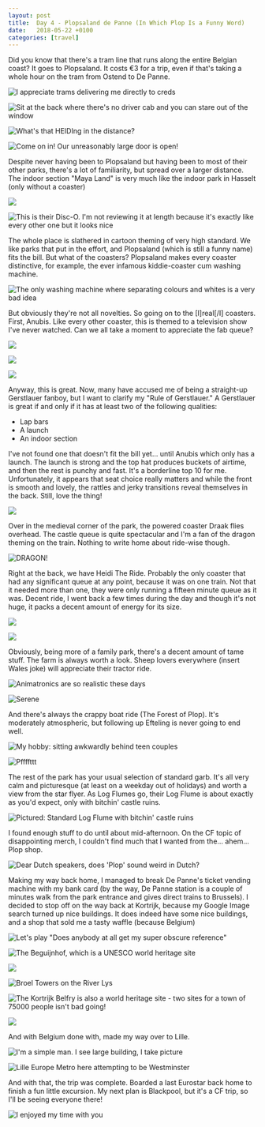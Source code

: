 ```yaml
---
layout: post
title:  Day 4 - Plopsaland de Panne (In Which Plop Is a Funny Word)
date:   2018-05-22 +0100
categories: [travel]
---
```

Did you know that there's a tram line that runs along the entire Belgian coast? It goes to Plopsaland. It costs €3 for a trip, even if that's taking a whole hour on the tram from Ostend to De Panne.

![I appreciate trams delivering me directly to creds](/assets/img/2018-05-28-benelux4-plopsaland/he91pNI.jpg)

![Sit at the back where there's no driver cab and you can stare out of the window](/assets/img/2018-05-28-benelux4-plopsaland/3kaOtOR.jpg)

![What's that HEIDIng in the distance?](/assets/img/2018-05-28-benelux4-plopsaland/aBY6j9I.jpg)

![Come on in! Our unreasonably large door is open!](/assets/img/2018-05-28-benelux4-plopsaland/Ostl2h4.jpg)

Despite never having been to Plopsaland but having been to most of their other parks, there's a lot of familiarity, but spread over a larger distance. The indoor section "Maya Land" is very much like the indoor park in Hasselt (only without a coaster)

![](/assets/img/2018-05-28-benelux4-plopsaland/gezm2hi.jpg)

![This is their Disc-O. I'm not reviewing it at length because it's exactly like every other one but it looks nice](/assets/img/2018-05-28-benelux4-plopsaland/9Kbaby6.jpg)

The whole place is slathered in cartoon theming of very high standard. We like parks that put in the effort, and Plopsaland (which is still a funny name) fits the bill. But what of the coasters? Plopsaland makes every coaster distinctive, for example, the ever infamous kiddie-coaster cum washing machine.

![The only washing machine where separating colours and whites is a very bad idea](/assets/img/2018-05-28-benelux4-plopsaland/QOkkcsQ.jpg)

But obviously they're not all novelties. So going on to the [I]real[/I] coasters. First, Anubis. Like every other coaster, this is themed to a television show I've never watched. Can we all take a moment to appreciate the fab queue?

![](/assets/img/2018-05-28-benelux4-plopsaland/XNXzKml.jpg)

![](/assets/img/2018-05-28-benelux4-plopsaland/bF1erdv.jpg)

![](/assets/img/2018-05-28-benelux4-plopsaland/VoxciYE.jpg)

Anyway, this is great. Now, many have accused me of being a straight-up Gerstlauer fanboy, but I want to clarify my "Rule of Gerstlauer." A Gerstlauer is great if and only if it has at least two of the following qualities:

- Lap bars
- A launch
- An indoor section

I've not found one that doesn't fit the bill yet... until Anubis which only has a launch. The launch is strong and the top hat produces buckets of airtime, and then the rest is punchy and fast. It's a borderline top 10 for me. Unfortunately, it appears that seat choice really matters and while the front is smooth and lovely, the rattles and jerky transitions reveal themselves in the back. Still, love the thing!

![](/assets/img/2018-05-28-benelux4-plopsaland/IqNzlq7.jpg)

Over in the medieval corner of the park, the powered coaster Draak flies overhead. The castle queue is quite spectacular and I'm a fan of the dragon theming on the train. Nothing to write home about ride-wise though.

![DRAGON!](/assets/img/2018-05-28-benelux4-plopsaland/aID4qiE.jpg)

Right at the back, we have Heidi The Ride. Probably the only coaster that had any significant queue at any point, because it was on one train. Not that it needed more than one, they were only running a fifteen minute queue as it was. Decent ride, I went back a few times during the day and though it's not huge, it packs a decent amount of energy for its size.

![](/assets/img/2018-05-28-benelux4-plopsaland/VrqFYCg.jpg)

![](/assets/img/2018-05-28-benelux4-plopsaland/QKbUZRe.jpg)

Obviously, being more of a family park, there's a decent amount of tame stuff. The farm is always worth a look. Sheep lovers everywhere (insert Wales joke) will appreciate their tractor ride.

![Animatronics are so realistic these days](/assets/img/2018-05-28-benelux4-plopsaland/5ES8JzT.jpg)

![Serene](/assets/img/2018-05-28-benelux4-plopsaland/GqZ0rNk.jpg)

And there's always the crappy boat ride (The Forest of Plop). It's moderately atmospheric, but following up Efteling is never going to end well.

![My hobby: sitting awkwardly behind teen couples](/assets/img/2018-05-28-benelux4-plopsaland/rhV6MQa.jpg)

![Pffffttt](/assets/img/2018-05-28-benelux4-plopsaland/gefFKeQ.jpg)

The rest of the park has your usual selection of standard garb. It's all very calm and picturesque (at least on a weekday out of holidays) and worth a view from the star flyer. As Log Flumes go, their Log Flume is about exactly as you'd expect, only with bitchin' castle ruins.

![Pictured: Standard Log Flume with bitchin' castle ruins](/assets/img/2018-05-28-benelux4-plopsaland/g2M3zKI.jpg)

I found enough stuff to do until about mid-afternoon. On the CF topic of disappointing merch, I couldn't find much that I wanted from the... ahem... Plop shop.

![Dear Dutch speakers, does 'Plop' sound weird in Dutch?](/assets/img/2018-05-28-benelux4-plopsaland/yRRQoua.jpg)

Making my way back home, I managed to break De Panne's ticket vending machine with my bank card (by the way, De Panne station is a couple of minutes walk from the park entrance and gives direct trains to Brussels). I decided to stop off on the way back at Kortrijk, because my Google Image search turned up nice buildings. It does indeed have some nice buildings, and a shop that sold me a tasty waffle (because Belgium)

![Let's play "Does anybody at all get my super obscure reference"](/assets/img/2018-05-28-benelux4-plopsaland/brRfI4v.jpg?1)

![The Beguijnhof, which is a UNESCO world heritage site](/assets/img/2018-05-28-benelux4-plopsaland/lQEFIPy.jpg)

![](/assets/img/2018-05-28-benelux4-plopsaland/WKUgW0M.jpg)

![Broel Towers on the River Lys](/assets/img/2018-05-28-benelux4-plopsaland/vTDP1r4.jpg)

![The Kortrijk Belfry is also a world heritage site - two sites for a town of 75000 people isn't bad going!](/assets/img/2018-05-28-benelux4-plopsaland/m1DuDoA.jpg)

![](/assets/img/2018-05-28-benelux4-plopsaland/br6cr3u.jpg)

And with Belgium done with, made my way over to Lille.

![I'm a simple man. I see large building, I take picture](/assets/img/2018-05-28-benelux4-plopsaland/arMlXM4.jpg)

![Lille Europe Metro here attempting to be Westminster](/assets/img/2018-05-28-benelux4-plopsaland/j4mkq4e.jpg)

And with that, the trip was complete. Boarded a last Eurostar back home to finish a fun little excursion. My next plan is Blackpool, but it's a CF trip, so I'll be seeing everyone there!

![I enjoyed my time with you](/assets/img/2018-05-28-benelux4-plopsaland/6VaZUqk.jpg)